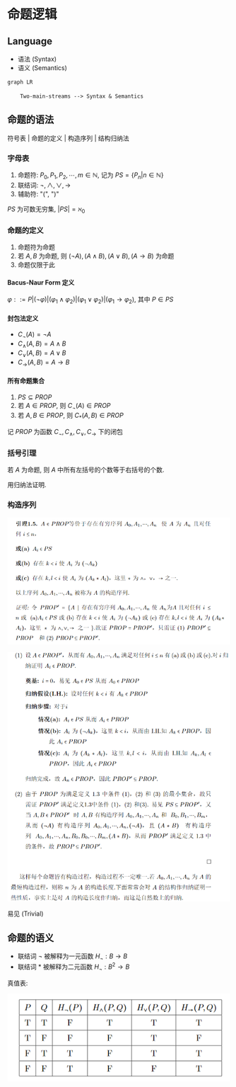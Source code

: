# 命题逻辑

## Language

* 语法 (Syntax)
* 语义 (Semantics)

``` mermaid
graph LR

    Two-main-streams --> Syntax & Semantics
```

## 命题的语法

符号表 | 命题的定义 | 构造序列 | 结构归纳法

### 字母表

1. 命题符: $P_0,P_1,P_2,\cdots, m\in \mathbb{N}$, 记为 $PS=\{P_n|n\in\mathbb{N}\}$
2. 联结词: $\lnot, \land, \lor,\to$
3. 辅助符: "(", ")"

$PS$ 为可数无穷集, $|PS|=\aleph_0$

### 命题的定义

1. 命题符为命题
2. 若 $A, B$ 为命题, 则 $(\lnot A), (A\land B), (A\lor B), (A\to B)$ 为命题
3. 命题仅限于此

#### Bacus-Naur Form 定义

$\varphi ::= P | (\lnot\varphi) | (\varphi_1\land\varphi_2) | (\varphi_1\lor\varphi_2) | (\varphi_1\to\varphi_2)$, 其中 $P\in PS$

#### 封包法定义

* $C_{\lnot}(A)=\lnot A$
* $C_{\land}(A,B)=A\land B$
* $C_{\lor}(A,B)=A\lor B$
* $C_{\to}(A,B)=A\to B$

#### 所有命题集合

1. $PS\subseteq PROP$
2. 若 $A\in PROP$, 则 $C_{\lnot}(A)\in PROP$
3. 若 $A, B\in PROP$, 则 $C_{*}(A, B)\in PROP$

记 $PROP$ 为函数 $C_{\lnot},C_{\land},C_{\lor},C_{\to}$ 下的闭包

### 括号引理

若 $A$ 为命题, 则 $A$ 中所有左括号的个数等于右括号的个数.

用归纳法证明.

### 构造序列

![](2021-03-19-10-41-07.png)

![](2021-03-19-10-41-33.png)

易见 (Trivial)

## 命题的语义

* 联结词 $\lnot$ 被解释为一元函数 $H_{\lnot}:B\to B$
* 联结词 $*$ 被解释为二元函数 $H_{\lnot}:B^2\to B$

真值表:

![](2021-03-19-10-59-08.png)
